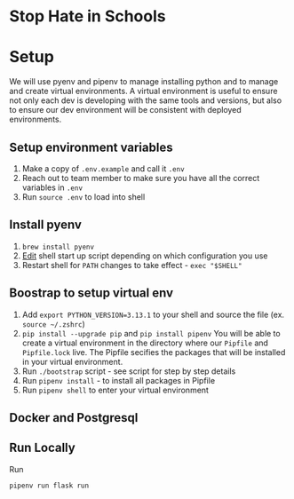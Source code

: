 # Stop Hate in Schools

# Setup
We will use pyenv and pipenv to manage installing python and to manage and create virtual environments. A virtual environment is useful to ensure not only each dev is developing with the same tools and versions, but also to ensure our dev environment will be consistent with deployed environments.

## Setup environment variables
1. Make a copy of `.env.example` and call it `.env`
2. Reach out to team member to make sure you have all the correct variables in `.env`
3. Run `source .env` to load into shell

## Install pyenv
1. `brew install pyenv`
2. [Edit](https://github.com/pyenv/pyenv?tab=readme-ov-file#b-set-up-your-shell-environment-for-pyenv) shell start up script depending on which configuration you use
3. Restart shell for `PATH` changes to take effect - `exec "$SHELL"`

## Boostrap to setup virtual env
1. Add `export PYTHON_VERSION=3.13.1` to your shell and source the file (ex. `source ~/.zshrc`)
2. `pip install --upgrade pip` and `pip install pipenv`
You will be able to create a virtual environment in the directory where our `Pipfile` and `Pipfile.lock` live. The Pipfile secifies the packages that will be installed in your virtual environment.
3. Run `./bootstrap` script - see script for step by step details
4. Run `pipenv install` - to install all packages in Pipfile
5. Run `pipenv shell` to enter your virtual environment

## Docker and Postgresql


## Run Locally
Run

```bash
pipenv run flask run
```
